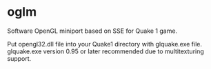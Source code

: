 # oglm

Software OpenGL miniport based on SSE for Quake 1 game.

Put opengl32.dll file into your Quake1 directory with glquake.exe file.
glquake.exe version 0.95 or later recommended due to multitexturing support.
